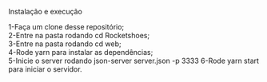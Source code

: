 Instalação e execução

1-Faça um clone desse repositório;    
2-Entre na pasta rodando cd Rocketshoes;    
3-Entre na pasta rodando cd web;    
4-Rode yarn para instalar as dependências;  
5-Inicie o server rodando json-server server.json -p 3333 
6-Rode yarn start para iniciar o servidor.  
